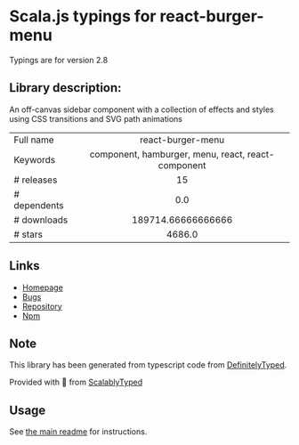 
# Scala.js typings for react-burger-menu

Typings are for version 2.8

## Library description:
An off-canvas sidebar component with a collection of effects and styles using CSS transitions and SVG path animations

|                    |                 |
| ------------------ | :-------------: |
| Full name          | react-burger-menu |
| Keywords           | component, hamburger, menu, react, react-component |
| # releases         | 15 |
| # dependents       | 0.0 |
| # downloads        | 189714.66666666666 |
| # stars            | 4686.0 |

## Links
- [Homepage](https://github.com/negomi/react-burger-menu)
- [Bugs](https://github.com/negomi/react-burger-menu/issues)
- [Repository](https://github.com/negomi/react-burger-menu)
- [Npm](https://www.npmjs.com/package/react-burger-menu)
    


## Note
This library has been generated from typescript code from [DefinitelyTyped](https://definitelytyped.org).

Provided with :purple_heart: from [ScalablyTyped](https://github.com/oyvindberg/ScalablyTyped)

## Usage
See [the main readme](../../readme.md) for instructions.


